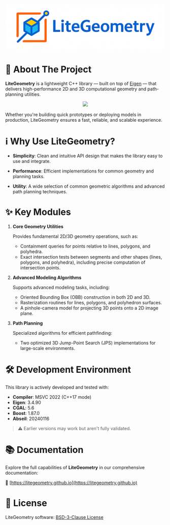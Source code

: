 
<h1 align="left">
    <img src="./images/banner.png" alt="LiteGeometry Logo" style="margin-top: 0px;" width="500">
</h1>


# **🌟 About The Project**

**LiteGeometry** is a lightweight C++ library — built on top of [Eigen](https://eigen.tuxfamily.org/index.php?title=Main_Page) — that delivers high-performance 2D and 3D computational geometry and path-planning utilities.

<p align="center">
  <img src="./images/homepage.png" style="max-width: 100%; height: auto;">
</p>

Whether you're building quick prototypes or deploying models in production, LiteGeometry ensures a fast, reliable, and scalable experience.


# **ℹ️ Why Use LiteGeometry?**

- **Simplicity**: Clean and intuitive API design that makes the library easy to use and integrate.

- **Performance**: Efficient implementations for common geometry and planning tasks.

- **Utility**: A wide selection of common geometric algorithms and advanced path planning techniques.


# **✨ Key Modules**

1. **Core Geometry Utilities**

    Provides fundamental 2D/3D geometry operations, such as:

    - Containment queries for points relative to lines, polygons, and polyhedra.
    - Exact intersection tests between segments and other shapes (lines, polygons, and polyhedra), including precise computation of intersection points.

2. **Advanced Modeling Algorithms**

    Supports advanced modeling tasks, including:

    - Oriented Bounding Box (OBB) construction in both 2D and 3D.
    - Rasterization routines for lines, polygons, and polyhedron surfaces.
    - A pinhole-camera model for projecting 3D points onto a 2D image plane.

3. **Path Planning**

    Specialized algorithms for efficient pathfinding:

    - Two optimized 3D Jump-Point Search (JPS) implementations for large-scale environments.


# **🛠 Development Environment**

This library is actively developed and tested with:

- **Compiler**: MSVC 2022 (C++17 mode)
- **Eigen**: 3.4.90
- **CGAL**: 5.6
- **Boost**: 1.87.0
- **Abseil**: 20240116
> ⚠️ Earlier versions may work but aren't fully validated.


# **📚 Documentation**
Explore the full capabilities of **LiteGeometry** in our comprehensive documentation:

🔗 [https://litegeometry.github.io](https://litegeometry.github.io)

# **📜 License**
LiteGeometry software: [BSD-3-Clause License](LICENSE.txt)

